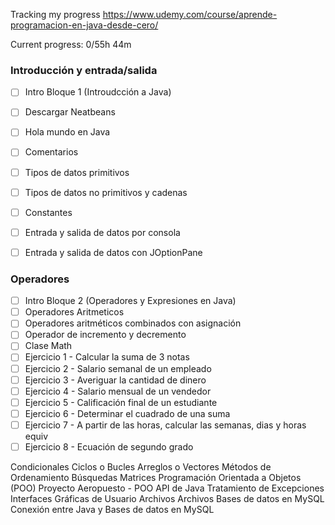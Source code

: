 Tracking my progress
https://www.udemy.com/course/aprende-programacion-en-java-desde-cero/

Current progress: 0/55h 44m

### Introducción y entrada/salida 

- [ ] Intro Bloque 1 (Introudcción a Java)
- [ ] Descargar Neatbeans
- [ ] Hola mundo en Java
- [ ] Comentarios
- [ ] Tipos de datos primitivos
- [ ] Tipos de datos no primitivos y cadenas
- [ ] Constantes
- [ ] Entrada y salida de datos por consola
- [ ] Entrada y salida de datos con JOptionPane


### Operadores

- [ ] Intro Bloque 2 (Operadores y Expresiones en Java)
- [ ] Operadores Aritmeticos
- [ ] Operadores aritméticos combinados con asignación
- [ ] Operador de incremento y decremento
- [ ] Clase Math
- [ ] Ejercicio 1 - Calcular la suma de 3 notas
- [ ] Ejercicio 2 - Salario semanal de un empleado
- [ ] Ejercicio 3 - Averiguar la cantidad de dinero
- [ ] Ejercicio 4 - Salario mensual de un vendedor
- [ ] Ejercicio 5 - Calificación final de un estudiante
- [ ] Ejercicio 6 - Determinar el cuadrado de una suma
- [ ] Ejercicio 7 - A partir de las horas, calcular las semanas, dias y horas equiv
- [ ] Ejercicio 8 - Ecuación de segundo grado

Condicionales
Ciclos o Bucles
Arreglos o Vectores
Métodos de Ordenamiento
Búsquedas
Matrices
Programación Orientada a Objetos (POO)
Proyecto Aeropuesto - POO
API de Java
Tratamiento de Excepciones
Interfaces Gráficas de Usuario
Archivos
Archivos
Bases de datos en MySQL
Conexión entre Java y Bases de datos en MySQL
